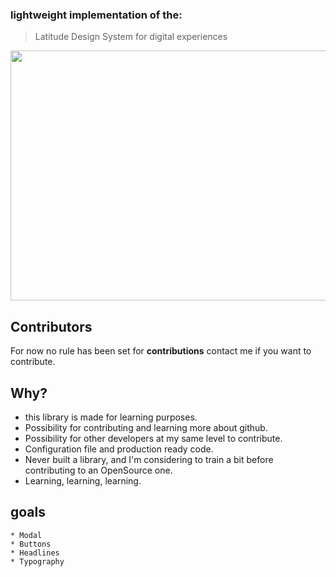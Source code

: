 ### lightweight implementation of the:   
> Latitude Design System for digital experiences


<img src="https://miro.medium.com/max/700/1*iizkdBeln4J_n9XccVckDQ.jpeg" height="400" width="600">


## Contributors
For now no rule has been set for **contributions** contact me if you want to contribute.


## Why?
* this library is made for learning purposes.
* Possibility for contributing and learning more about github.
* Possibility for other developers at my same level to contribute.
* Configuration file and production ready code.
* Never built a library, and I'm considering to train a bit before contributing to an OpenSource one.
* Learning, learning, learning.

## goals
    * Modal 
    * Buttons
    * Headlines
    * Typography
